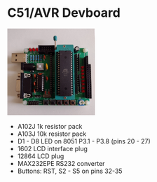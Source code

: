 # C51/AVR Devboard 

<img src="at89_devboard.png" width="200">
 
* A102J 1k resistor pack
* A103J 10k resistor pack
* D1 - D8 LED on 8051 P3.1 - P3.8 (pins 20 - 27)
* 1602 LCD interface plug
* 12864 LCD plug
* MAX232EPE RS232 converter
* Buttons: RST, S2 - S5 on pins 32-35
